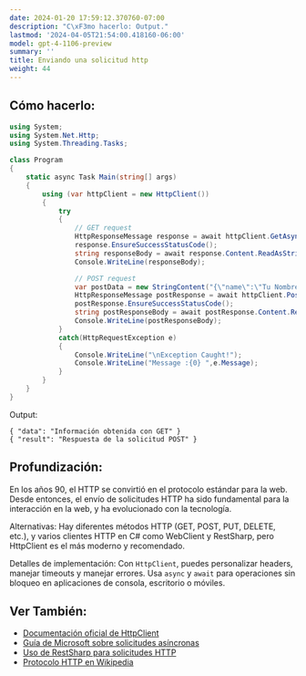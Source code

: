 ```yaml
---
date: 2024-01-20 17:59:12.370760-07:00
description: "C\xF3mo hacerlo: Output."
lastmod: '2024-04-05T21:54:00.418160-06:00'
model: gpt-4-1106-preview
summary: ''
title: Enviando una solicitud http
weight: 44
---
```


## Cómo hacerlo:
```C#
using System;
using System.Net.Http;
using System.Threading.Tasks;

class Program
{
    static async Task Main(string[] args)
    {
        using (var httpClient = new HttpClient())
        {
            try
            {
                // GET request
                HttpResponseMessage response = await httpClient.GetAsync("http://api.example.com/data");
                response.EnsureSuccessStatusCode();
                string responseBody = await response.Content.ReadAsStringAsync();
                Console.WriteLine(responseBody);

                // POST request
                var postData = new StringContent("{\"name\":\"Tu Nombre\"}", System.Text.Encoding.UTF8, "application/json");
                HttpResponseMessage postResponse = await httpClient.PostAsync("http://api.example.com/submit", postData);
                postResponse.EnsureSuccessStatusCode();
                string postResponseBody = await postResponse.Content.ReadAsStringAsync();
                Console.WriteLine(postResponseBody);
            }
            catch(HttpRequestException e)
            {
                Console.WriteLine("\nException Caught!");
                Console.WriteLine("Message :{0} ",e.Message);
            }
        }
    }
}
```

Output:
```plaintext
{ "data": "Información obtenida con GET" }
{ "result": "Respuesta de la solicitud POST" }
```

## Profundización:
En los años 90, el HTTP se convirtió en el protocolo estándar para la web. Desde entonces, el envío de solicitudes HTTP ha sido fundamental para la interacción en la web, y ha evolucionado con la tecnología. 

Alternativas: Hay diferentes métodos HTTP (GET, POST, PUT, DELETE, etc.), y varios clientes HTTP en C# como WebClient y RestSharp, pero HttpClient es el más moderno y recomendado.

Detalles de implementación: Con `HttpClient`, puedes personalizar headers, manejar timeouts y manejar errores. Usa `async` y `await` para operaciones sin bloqueo en aplicaciones de consola, escritorio o móviles.

## Ver También:
- [Documentación oficial de HttpClient](https://docs.microsoft.com/en-us/dotnet/api/system.net.http.httpclient)
- [Guía de Microsoft sobre solicitudes asíncronas](https://docs.microsoft.com/en-us/dotnet/csharp/programming-guide/concepts/async/)
- [Uso de RestSharp para solicitudes HTTP](https://restsharp.dev/)
- [Protocolo HTTP en Wikipedia](https://es.wikipedia.org/wiki/Protocolo_de_transferencia_de_hipertexto)
